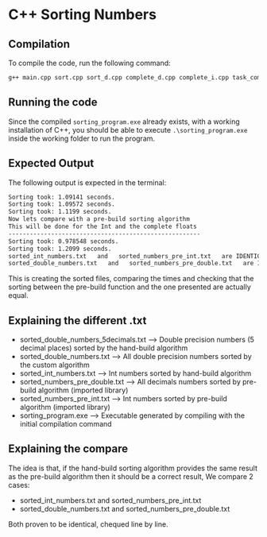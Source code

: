 # C++ Sorting Numbers

## Compilation

To compile the code, run the following command:

```bash
g++ main.cpp sort.cpp sort_d.cpp complete_d.cpp complete_i.cpp task_comp.cpp task_comp_d.cpp compare.cpp -o sorting_program
```
## Running the code

Since the compiled `sorting_program.exe` already exists, with a working installation of C++, you should be able to execute `.\sorting_program.exe` inside the working folder to run the program.

## Expected Output

The following output is expected in the terminal:

```bash
Sorting took: 1.09141 seconds.
Sorting took: 1.09572 seconds.
Sorting took: 1.1199 seconds.
Now lets compare with a pre-build sorting algorithm
This will be done for the Int and the complete floats
------------------------------------------------------
Sorting took: 0.978548 seconds.
Sorting took: 1.2099 seconds.
sorted_int_numbers.txt   and   sorted_numbers_pre_int.txt   are IDENTICAL
sorted_double_numbers.txt   and   sorted_numbers_pre_double.txt   are IDENTICAL
```
This is creating the sorted files, comparing the times and checking that the sorting between the pre-build function and the one presented are actually equal.

## Explaining the different .txt

* sorted_double_numbers_5decimals.txt --> Double precision numbers (5 decimal places) sorted by the hand-build algorithm
* sorted_double_numbers.txt           --> All double precision numbers sorted by the custom algorithm
* sorted_int_numbers.txt              --> Int numbers sorted by hand-build algorithm
* sorted_numbers_pre_double.txt       --> All decimals numbers sorted by pre-build algorithm (imported library)
* sorted_numbers_pre_int.txt          --> Int numbers sorted by pre-build algorithm (imported library)
* sorting_program.exe                 --> Executable generated by compiling with the initial compilation command

## Explaining the compare

The idea is that, if the hand-build sorting algorithm provides the same result as the pre-build algorithm then it should be a correct result, We compare 2 cases:

* sorted_int_numbers.txt   and   sorted_numbers_pre_int.txt  
* sorted_double_numbers.txt   and   sorted_numbers_pre_double.txt

Both proven to be identical, chequed line by line.
